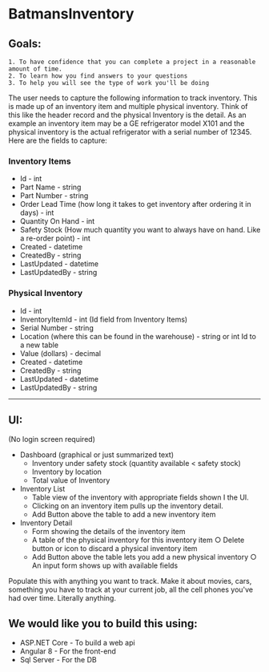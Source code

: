 # BatmansInventory

## Goals:
	1. To have confidence that you can complete a project in a reasonable amount of time.
	2. To learn how you find answers to your questions
	3. To help you will see the type of work you'll be doing
  
The user needs to capture the following information to track inventory. This is made up of an inventory item and multiple physical inventory. Think of this like the header record and the physical Inventory is the detail. As an example an inventory item may be a GE refrigerator model X101 and the physical inventory is the actual refrigerator with a serial number of 12345.
Here are the fields to capture:
### Inventory Items
- Id - int
- Part Name - string
- Part Number - string
- Order Lead Time (how long it takes to get inventory after ordering it in days) - int
- Quantity On Hand - int
- Safety Stock (How much quantity you want to always have on hand. Like a re-order point) - int
- Created - datetime
- CreatedBy - string
- LastUpdated - datetime
- LastUpdatedBy - string

### Physical Inventory
- Id - int
- InventoryItemId - int (Id field from Inventory Items)
- Serial Number - string
- Location (where this can be found in the warehouse) - string or int Id to a new table
- Value (dollars) - decimal
- Created - datetime
- CreatedBy - string
- LastUpdated - datetime
- LastUpdatedBy - string

--- 
## UI:
(No login screen required)
- Dashboard (graphical or just summarized text)
	- Inventory under safety stock (quantity available < safety stock)
	- Inventory by location
	- Total value of Inventory
- Inventory List
	- Table view of the inventory with appropriate fields shown I the UI.
	- Clicking on an inventory item pulls up the inventory detail.
	- Add Button above the table to add a new inventory item
- Inventory Detail
	- Form showing the details of the inventory item
	- A table of the physical inventory for this inventory item
		○ Delete button or icon to discard a physical inventory item
	- Add Button above the table lets you add a new physical inventory
		○ An input form shows up with available fields

Populate this with anything you want to track. Make it about movies, cars, something you have to track at your current job, all the cell phones you've had over time. Literally anything.

## We would like you to build this using:
- ASP.NET Core - To build a web api
- Angular 8 - For the front-end
- Sql Server - For the DB
